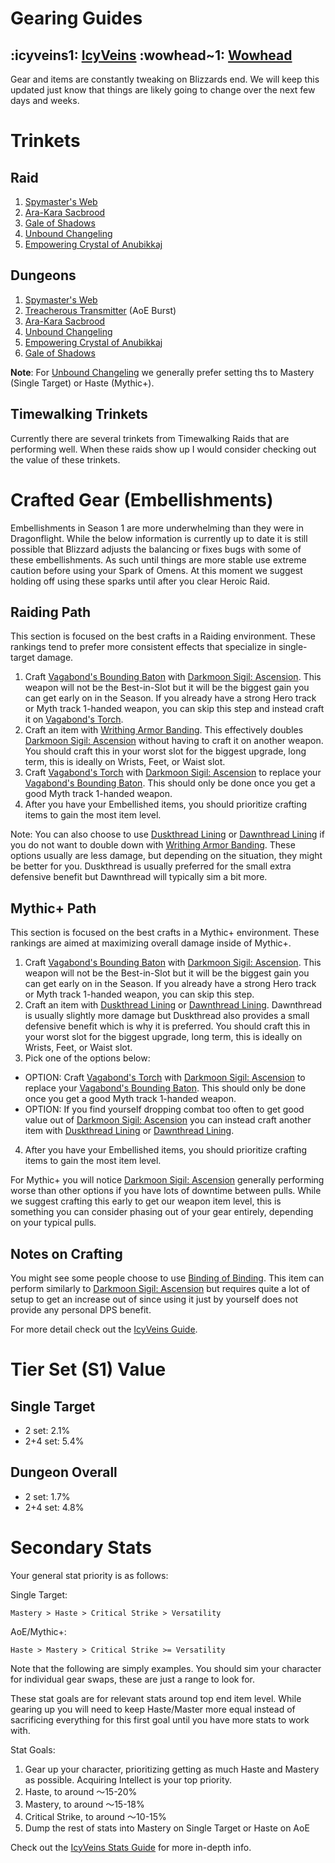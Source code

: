 # Gearing Guides
## :icyveins1: [IcyVeins](<https://www.icy-veins.com/wow/shadow-priest-pve-dps-gear-best-in-slot>) :wowhead~1: [Wowhead](<https://www.wowhead.com/guide/classes/priest/shadow/bis-gear>)

Gear and items are constantly tweaking on Blizzards end. We will keep this updated just know that things are likely going to change over the next few days and weeks.

# Trinkets
## Raid
1. [Spymaster's Web](<https://www.wowhead.com/item=220202>)
2. [Ara-Kara Sacbrood](<https://www.wowhead.com/item=219314>)
3. [Gale of Shadows](<https://www.wowhead.com/item=133304>)
4. [Unbound Changeling](<https://www.wowhead.com/item=178708>)
5. [Empowering Crystal of Anubikkaj](<https://www.wowhead.com/item=219312>)

## Dungeons
1. [Spymaster's Web](<https://www.wowhead.com/item=220202>)
2. [Treacherous Transmitter](<https://www.wowhead.com/item=221023>) (AoE Burst)
3. [Ara-Kara Sacbrood](<https://www.wowhead.com/item=219314>)
4. [Unbound Changeling](<https://www.wowhead.com/item=178708>) 
5. [Empowering Crystal of Anubikkaj](<https://www.wowhead.com/item=219312>)
6. [Gale of Shadows](<https://www.wowhead.com/item=133304>)
   
**Note**: For [Unbound Changeling](<https://www.wowhead.com/item=178708>) we generally
prefer setting ths to Mastery (Single Target) or Haste (Mythic+).

## Timewalking Trinkets
Currently there are several trinkets from Timewalking Raids that are performing well. When these raids show up I would consider checking out the value of these trinkets.

# Crafted Gear (Embellishments)
Embellishments in Season 1 are more underwhelming than they were in Dragonflight. While the below information is currently up to date it is still possible that Blizzard adjusts the balancing or fixes bugs with some of these embellishments. As such until things are more stable use extreme caution before using your Spark of Omens. At this moment we suggest holding off using these sparks until after you clear Heroic Raid.

## Raiding Path
This section is focused on the best crafts in a Raiding environment. These rankings tend to prefer more consistent effects that specialize in single-target damage.

1. Craft [Vagabond's Bounding Baton](<https://www.wowhead.com/item=222568>) with [Darkmoon Sigil: Ascension](<https://www.wowhead.com/item=226024>). This weapon will not be the Best-in-Slot but it will be the biggest gain you can get early on in the Season. If you already have a strong Hero track or Myth track 1-handed weapon, you can skip this step and instead craft it on [Vagabond's Torch](<https://www.wowhead.com/item=222566>).
2. Craft an item with [Writhing Armor Banding](<https://www.wowhead.com/item=219506>). This effectively doubles [Darkmoon Sigil: Ascension](<https://www.wowhead.com/item=226024>) without having to craft it on another weapon. You should craft this in your worst slot for the biggest upgrade, long term, this is ideally on Wrists, Feet, or Waist slot.
3. Craft [Vagabond's Torch](<https://www.wowhead.com/item=222566>) with [Darkmoon Sigil: Ascension](<https://www.wowhead.com/item=226024>) to replace your [Vagabond's Bounding Baton](<https://www.wowhead.com/item=222568>). This should only be done once you get a good Myth track 1-handed weapon.
4. After you have your Embellished items, you should prioritize crafting items to gain the most item level.

Note: You can also choose to use [Duskthread Lining](<https://www.wowhead.com/item=222873>) or [Dawnthread Lining](<https://www.wowhead.com/item=222870>) if you do not want to double down with [Writhing Armor Banding](<https://www.wowhead.com/item=219506>). These options usually are less damage, but depending on the situation, they might be better for you. Duskthread is usually preferred for the small extra defensive benefit but Dawnthread will typically sim a bit more.

## Mythic+ Path
This section is focused on the best crafts in a Mythic+ environment. These rankings are aimed at maximizing overall damage inside of Mythic+.

1. Craft [Vagabond's Bounding Baton](<https://www.wowhead.com/item=222568>) with [Darkmoon Sigil: Ascension](<https://www.wowhead.com/item=226024>). This weapon will not be the Best-in-Slot but it will be the biggest gain you can get early on in the Season. If you already have a strong Hero track or Myth track 1-handed weapon, you can skip this step.
2. Craft an item with [Duskthread Lining](<https://www.wowhead.com/item=222873>) or [Dawnthread Lining](<https://www.wowhead.com/item=222870>). Dawnthread is usually slightly more damage but Duskthread also provides a small defensive benefit which is why it is preferred. You should craft this in your worst slot for the biggest upgrade, long term, this is ideally on Wrists, Feet, or Waist slot.
3. Pick one of the options below:
- OPTION: Craft [Vagabond's Torch](<https://www.wowhead.com/item=222566>) with [Darkmoon Sigil: Ascension](<https://www.wowhead.com/item=226024>) to replace your [Vagabond's Bounding Baton](<https://www.wowhead.com/item=222568>). This should only be done once you get a good Myth track 1-handed weapon.
- OPTION: If you find yourself dropping combat too often to get good value out of [Darkmoon Sigil: Ascension](<https://www.wowhead.com/item=226024>) you can instead craft another item with [Duskthread Lining](<https://www.wowhead.com/item=222873>) or [Dawnthread Lining](<https://www.wowhead.com/item=222870>).
4. After you have your Embellished items, you should prioritize crafting items to gain the most item level.

For Mythic+ you will notice [Darkmoon Sigil: Ascension](<https://www.wowhead.com/item=226024>) generally performing worse than other options if you have lots of downtime between pulls. While we suggest crafting this early to get our weapon item level, this is something you can consider phasing out of your gear entirely, depending on your typical pulls.

## Notes on Crafting
You might see some people choose to use [Binding of Binding](<https://www.wowhead.com/item=215133>). This item can perform similarly to [Darkmoon Sigil: Ascension](<https://www.wowhead.com/item=226024>) but requires quite a lot of setup to get an increase out of since using it just by yourself does not provide any personal DPS benefit.

For more detail check out the [IcyVeins Guide](<https://www.icy-veins.com/wow/shadow-priest-pve-dps-gear-best-in-slot#crafted-profession-gear>).

# Tier Set (S1) Value

## Single Target
- 2 set: 2.1%
- 2+4 set: 5.4%
## Dungeon Overall
- 2 set: 1.7%
- 2+4 set: 4.8%

# Secondary Stats
Your general stat priority is as follows:

Single Target:
```
Mastery > Haste > Critical Strike > Versatility
```

AoE/Mythic+:
```
Haste > Mastery > Critical Strike >= Versatility
```

Note that the following are simply examples. You should sim your character for individual gear swaps, these are just a range to look for.

These stat goals are for relevant stats around top end item level. While gearing up you will need to keep Haste/Master more equal instead of sacrificing everything for this first goal until you have more stats to work with.

Stat Goals:
1. Gear up your character, prioritizing getting as much Haste and Mastery as possible. Acquiring Intellect is your top priority.
2. Haste, to around ～15-20%
3. Mastery, to around ～15-18%
4. Critical Strike, to around ～10-15%
5. Dump the rest of stats into Mastery on Single Target or Haste on AoE

Check out the [IcyVeins Stats Guide](<https://www.icy-veins.com/wow/shadow-priest-pve-dps-stat-priority>) for more in-depth info.